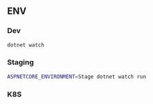 ## ENV

### Dev
```bash
dotnet watch
```
### Staging
```bash
ASPNETCORE_ENVIRONMENT=Stage dotnet watch run

```
### K8S

###